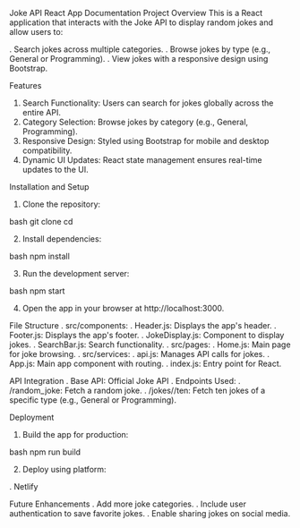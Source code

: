 Joke API React App Documentation
Project Overview
This is a React application that interacts with the Joke API to display random jokes and allow users to:

. Search jokes across multiple categories.
. Browse jokes by type (e.g., General or Programming).
. View jokes with a responsive design using Bootstrap.

Features
1. Search Functionality: Users can search for jokes globally across the entire API.
2. Category Selection: Browse jokes by category (e.g., General, Programming).
3. Responsive Design: Styled using Bootstrap for mobile and desktop compatibility.
4. Dynamic UI Updates: React state management ensures real-time updates to the UI.

Installation and Setup
1. Clone the repository:

bash
git clone <repository-url>
cd <repository-folder>

2. Install dependencies:

bash
npm install

3. Run the development server:

bash
npm start

4. Open the app in your browser at http://localhost:3000.

File Structure
. src/components:
 . Header.js: Displays the app's header.
 . Footer.js: Displays the app's footer.
 . JokeDisplay.js: Component to display jokes.
 . SearchBar.js: Search functionality.
. src/pages:
 . Home.js: Main page for joke browsing.
. src/services:
 . api.js: Manages API calls for jokes.
. App.js: Main app component with routing.
. index.js: Entry point for React.

API Integration
. Base API: Official Joke API
. Endpoints Used:
 . /random_joke: Fetch a random joke.
 . /jokes/<type>/ten: Fetch ten jokes of a specific type (e.g., General or Programming).
 
Deployment
1. Build the app for production:

bash
npm run build

2. Deploy using platform:

. Netlify

Future Enhancements
. Add more joke categories.
. Include user authentication to save favorite jokes.
. Enable sharing jokes on social media.

